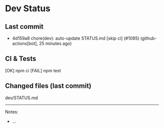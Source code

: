 # Dev Status

## Last commit
- 4d159a8 chore(dev): auto-update STATUS.md [skip ci] (#1085) (github-actions[bot], 25 minutes ago)
## CI & Tests
[OK] npm ci
[FAIL] npm test

## Changed files (last commit)
dev/STATUS.md

---
Notes:
- ...
